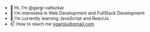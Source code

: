 - 👋 Hi, I’m @gargi-vatturkar
- 👀 I’m interested in Web Development and FullStack Development
- 🌱 I’m currently learning JavaScript and ReactJs
- 📫 How to reach me vgargiu@gmail.com

<!---
gargi-vatturkar/gargi-vatturkar is a ✨ special ✨ repository because its `README.md` (this file) appears on your GitHub profile.
You can click the Preview link to take a look at your changes.
--->
